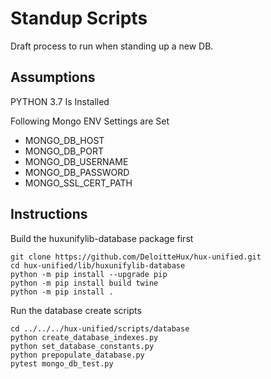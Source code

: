 # Standup Scripts
Draft process to run when standing up a new DB.

## Assumptions
PYTHON 3.7 Is Installed

Following Mongo ENV Settings are Set
  - MONGO_DB_HOST
  - MONGO_DB_PORT
  - MONGO_DB_USERNAME
  - MONGO_DB_PASSWORD
  - MONGO_SSL_CERT_PATH

## Instructions
Build the huxunifylib-database package first
```
git clone https://github.com/DeloitteHux/hux-unified.git
cd hux-unified/lib/huxunifylib-database
python -m pip install --upgrade pip
python -m pip install build twine
python -m pip install .
```

Run the database create scripts
```
cd ../../../hux-unified/scripts/database
python create_database_indexes.py
python set_database_constants.py
python prepopulate_database.py
pytest mongo_db_test.py
```